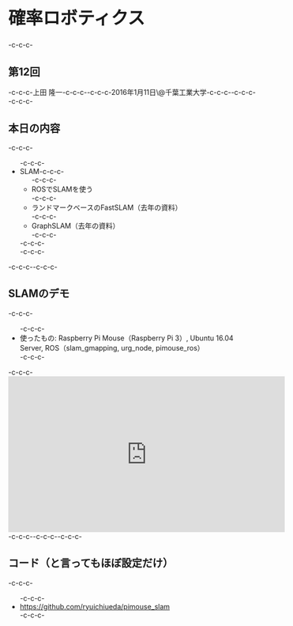 <h1 style="font-size: 250%;">確率ロボティクス</h1>-c-c-c-<h2>第12回</h2>-c-c-c-上田 隆一-c-c-c--c-c-c-2016年1月11日\@千葉工業大学-c-c-c--c-c-c-<!--nextpage-->-c-c-c-<h2>本日の内容</h2>-c-c-c-<ul>-c-c-c- 	<li>SLAM-c-c-c-<ul>-c-c-c- 	<li>ROSでSLAMを使う</li>-c-c-c- 	<li>ランドマークベースのFastSLAM（去年の資料）</li>-c-c-c- 	<li>GraphSLAM（去年の資料）</li>-c-c-c-</ul>-c-c-c-</li>-c-c-c-</ul>-c-c-c-<!--nextpage-->-c-c-c-<h2>SLAMのデモ</h2>-c-c-c-<ul>-c-c-c- 	<li>使ったもの: Raspberry Pi Mouse（Raspberry Pi 3）, Ubuntu 16.04 Server, ROS（slam_gmapping, urg_node, pimouse_ros）</li>-c-c-c-</ul>-c-c-c-<iframe src="https://www.youtube.com/embed/b2kYQ11PUSI" width="560" height="315" frameborder="0" allowfullscreen="allowfullscreen"></iframe>-c-c-c--c-c-c-<!--nextpage-->-c-c-c-<h2>コード（と言ってもほぼ設定だけ）</h2>-c-c-c-<ul>-c-c-c- 	<li><a href="https://github.com/ryuichiueda/pimouse_slam" target="_blank">https://github.com/ryuichiueda/pimouse_slam</a></li>-c-c-c-</ul>
